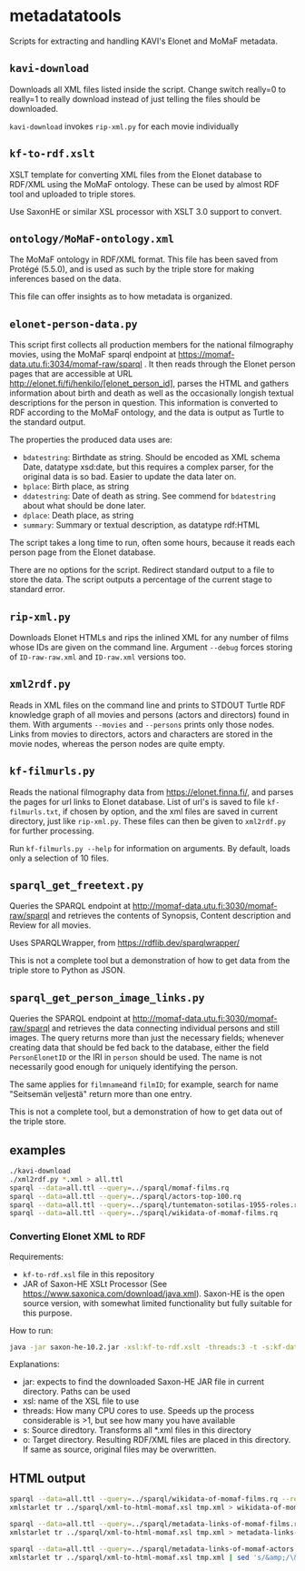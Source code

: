 # metadatatools

Scripts for extracting and handling KAVI's Elonet and MoMaF metadata.

## `kavi-download`

Downloads all XML files listed inside the script.  Change switch really=0
to really=1 to really download instead of just telling the files should be
downloaded.

`kavi-download` invokes `rip-xml.py` for each movie individually

## `kf-to-rdf.xslt`

XSLT template for converting XML files from the Elonet database to
RDF/XML using the MoMaF ontology. These can be used by almost RDF tool
and uploaded to triple stores.

Use SaxonHE or similar XSL processor with XSLT 3.0 support to convert.

## `ontology/MoMaF-ontology.xml`

The MoMaF ontology in RDF/XML format. This file has been saved from
Protégé (5.5.0), and is used as such by the triple store for making
inferences based on the data.

This file can offer insights as to how metadata is organized.

## `elonet-person-data.py`

This script first collects all production members for the national filmography movies, using the MoMaF sparql endpoint at https://momaf-data.utu.fi:3034/momaf-raw/sparql . It then reads through the Elonet person pages that are accessible at URL http://elonet.fi/fi/henkilo/[elonet_person_id], parses the HTML and gathers information about birth and death as well as the occasionally longish textual descriptions for the person in question. This information is converted to RDF according to the MoMaF ontology, and the data is output as Turtle to the standard output.

The properties the produced data uses are:
- `bdatestring`: Birthdate as string. Should be encoded as XML schema Date, datatype xsd:date, but this requires a complex parser, for the original data is so bad. Easier to update the data later on.
- `bplace`: Birth place, as string
- `ddatestring`: Date of death as string. See commend for `bdatestring` about what should be done later.
- `dplace`: Death place, as string
- `summary`: Summary or textual description, as datatype rdf:HTML

The script takes a long time to run, often some hours, because it reads each person page from the Elonet database.

There are no options for the script. Redirect standard output to a file to store the data. The script outputs a percentage of the current stage to standard error.

## `rip-xml.py`

Downloads Elonet HTMLs and rips the inlined XML for any number of
films whose IDs are given on the command line.  Argument `--debug`
forces storing of `ID-raw-raw.xml` and `ID-raw.xml` versions too.

## `xml2rdf.py`

Reads in XML files on the command line and prints to STDOUT Turtle RDF
knowledge graph of all movies and persons (actors and directors) found
in them.  With arguments `--movies` and `--persons` prints only those
nodes.  Links from movies to directors, actors and characters are
stored in the movie nodes, whereas the person nodes are quite empty.

## `kf-filmurls.py`

Reads the national filmography data from https://elonet.finna.fi/, and
parses the pages for url links to Elonet database. List of url's is
saved to file `kf-filmurls.txt`, if chosen by option, and the xml
files are saved in current directory, just like `rip-xml.py`. These
files can then be given to `xml2rdf.py` for further processing.

Run `kf-filmurls.py --help` for information on arguments. By default,
loads only a selection of 10 files.

## `sparql_get_freetext.py`

Queries the SPARQL endpoint at
http://momaf-data.utu.fi:3030/momaf-raw/sparql and retrieves the
contents of Synopsis, Content description and Review for all movies. 

Uses SPARQLWrapper, from https://rdflib.dev/sparqlwrapper/ 

This is not a complete tool but a demonstration of how to get data
from the triple store to Python as JSON.

## `sparql_get_person_image_links.py`

Queries the SPARQL endpoint at http://momaf-data.utu.fi:3030/momaf-raw/sparql and retrieves the data connecting individual persons and still images. The query returns more than just the necessary fields; whenever creating data that should be fed back to the database, either the field `PersonElonetID` or the IRI in `person` should be used. The name is not necessarily good enough for uniquely identifying the person.

The same applies for `filmname`and `filmID`; for example, search for name "Seitsemän veljestä" return more than one entry.

This is not a complete tool, but a demonstration of how to get data out of the triple store.


## examples

```bash
./kavi-download
./xml2rdf.py *.xml > all.ttl
sparql --data=all.ttl --query=../sparql/momaf-films.rq
sparql --data=all.ttl --query=../sparql/actors-top-100.rq
sparql --data=all.ttl --query=../sparql/tuntematon-sotilas-1955-roles.rq
sparql --data=all.ttl --query=../sparql/wikidata-of-momaf-films.rq
```

### Converting Elonet XML to RDF
Requirements:
- `kf-to-rdf.xsl` file in this repository
- JAR of Saxon-HE XSLt Processor (See https://www.saxonica.com/download/java.xml). Saxon-HE is the open source version, with somewhat limited functionality but fully suitable for this purpose.

How to run:
```bash
java -jar saxon-he-10.2.jar -xsl:kf-to-rdf.xslt -threads:3 -t -s:kf-data/ -o:kf-data-rdf/
```

Explanations:
- jar: expects to find the downloaded Saxon-HE JAR file in current directory. Paths can be used
- xsl: name of the XSL file to use
- threads: How many CPU cores to use. Speeds up the process considerable is >1, but see how many you have available
- s: Source diredtory. Transforms all *.xml files in this directory
- o: Target directory. Resulting RDF/XML files are placed in this directory. If same as source, original files may be overwritten.

## HTML output

```bash
sparql --data=all.ttl --query=../sparql/wikidata-of-momaf-films.rq --results=xml > tmp.xml
xmlstarlet tr ../sparql/xml-to-html-momaf.xsl tmp.xml > wikidata-of-momaf-films.html

sparql --data=all.ttl --query=../sparql/metadata-links-of-momaf-films.rq --results=xml > tmp.xml
xmlstarlet tr ../sparql/xml-to-html-momaf.xsl tmp.xml > metadata-links-of-momaf-films.html

sparql --data=all.ttl --query=../sparql/metadata-links-of-momaf-actors.rq --results=xml > tmp.xml
xmlstarlet tr ../sparql/xml-to-html-momaf.xsl tmp.xml | sed 's/&amp;/\&/g' > metadata-links-of-momaf-actors.html
```


